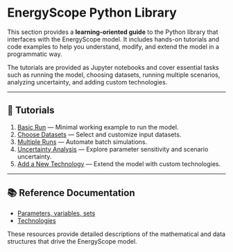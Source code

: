 # EnergyScope Python Library

This section provides a **learning-oriented guide** to the Python library that interfaces with the EnergyScope model. It includes hands-on tutorials and code examples to help you understand, modify, and extend the model in a programmatic way.

The tutorials are provided as Jupyter notebooks and cover essential tasks such as running the model, choosing datasets, running multiple scenarios, analyzing uncertainty, and adding custom technologies.

---

## 📘 Tutorials

1. [Basic Run](basic-run.ipynb) — Minimal working example to run the model.
2. [Choose Datasets](choose-datasets.ipynb) — Select and customize input datasets.
3. [Multiple Runs](multiple-runs.ipynb) — Automate batch simulations.
4. [Uncertainty Analysis](uncertainty-analysis.ipynb) — Explore parameter sensitivity and scenario uncertainty.
5. [Add a New Technology](add_technology.ipynb) — Extend the model with custom technologies.

---

## 📚 Reference Documentation

- [Parameters, variables, sets](ampl/index.md)
- [Technologies](technologies/index.md)


These resources provide detailed descriptions of the mathematical and data structures that drive the EnergyScope model.
